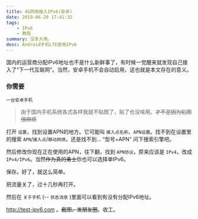 ```yaml
---
title: 4G网络接入IPv6(安卓)
date: 2019-06-20 17:41:32
tags: 
    - IPv6
    - 教程
summary: 没多大用。
desc: Android手机LTE使用IPv6
---
```


国内的运营商分配IPv6地址也不是什么新鲜事了，有时候一觉醒来就发现自己接入了“下一代互联网”。当然，安卓手机不会自动启用，这也就是本文存在的意义。

### 你需要
```
一台安卓手机
```

> 由于国内手机系统各式各样我就不贴图了，贴了也没啥用。~~才不是因为贴图很麻烦~~

打开 `设置`，找到设置APN的地方。它可能叫 `接入点名称`、`APN设置`。找不到在设置里的搜索 `APN`/`接入点`/`移动网络`，还是找不到... “型号+APN” 问下搜索引擎吧。

然后修改你现在正在使用的APN，往下翻，找到 `APN协议`，原来应该是 `IPv4`，改成 `IPv4/IPv6`。当然~~作为真的勇士~~你也可以选择单IPv6。

保存。好了，就这么简单。

把流量关了，过十几秒再打开。

然后在 `关于手机` (-- `状态消息` )里面可以看到有没有分配IPv6地址。

http://test-ipv6.com 。~~截图，发朋友圈~~。收工。